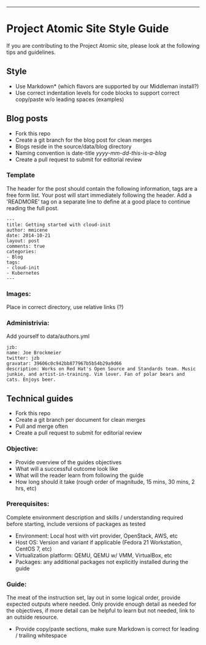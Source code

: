 ---
# Project Atomic Site Style Guide

If you are contributing to the Project Atomic site, please look at the following tips and guidelines.

## Style
* Use Markdown* (which flavors are supported by our Middleman install?)
* Use correct indentation levels for code blocks to support correct copy/paste w/o  leading spaces (examples)

## Blog posts
* Fork this repo
* Create a git branch for the blog post for clean merges
* Blogs reside in the source/data/blog directory
* Naming convention is date-title *yyyy-mm-dd-this-is-a-blog*
* Create a pull request to submit for editorial review
 
### Template
The header for the post should contain the following information, tags are a free form list.  Your post will start immediately following the header.  Add a 'READMORE' tag on a separate line to define at a good place to continue reading the full post.

    ---
    title: Getting started with cloud-init
    author: mmicene
    date: 2014-10-21
    layout: post
    comments: true
    categories: 
    - Blog
    tags: 
    - cloud-init
    - Kubernetes
    ---

### Images: 
Place in correct directory,  use relative links (?)

### Administrivia:
Add yourself to data/authors.yml 
    
    jzb:
    name: Joe Brockmeier
    twitter: jzb
    gravatar: 39606c0c942bb877967b5b54b29a9d66
    description: Works on Red Hat's Open Source and Standards team. Music junkie, and artist-in-training. Vim lover. Fan of polar bears and cats. Enjoys beer.

## Technical guides
* Fork this repo
* Create a git branch per document for clean merges
* Pull and merge often
* Create a pull request to submit for editorial review

### Objective:
* Provide overview of the guides objectives
* What will a successful outcome look like
* What will the reader learn from  following the guide
* How long should it take (rough order of magnitude, 15 mins, 30 mins, 2 hrs, etc)

### Prerequisites:
Complete environment description and skills / understanding required before starting, include versions of packages as tested
* Environment: Local host with virt provider, OpenStack, AWS, etc
* Host OS: Version and variant if applicable (Fedora 21 Workstation, CentOS 7, etc)
* Virtualization platform: QEMU, QEMU w/ VMM, VirtualBox,  etc
* Packages: any additional packages not explicitly installed during the guide

### Guide:
The meat of the instruction set, lay out in some logical order, provide expected outputs where needed.  Only provide enough detail as needed for the objectives, if more detail can be helpful to learn but not needed, link  to an outside resource.
* Provide copy/paste sections, make sure Markdown is correct for leading / trailing whitespace 

